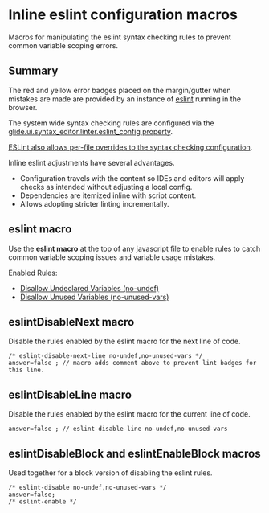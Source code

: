 # Inline eslint configuration macros

Macros for manipulating the eslint syntax checking rules to prevent common variable scoping errors.

## Summary

The red and yellow error badges placed on the margin/gutter when mistakes are made are provided by an instance of [eslint](https://eslint.org) running in the browser.

The system wide syntax checking rules are configured via the [glide.ui.syntax_editor.linter.eslint_config property](https://docs.servicenow.com/search?q=glide.ui.syntax_editor.linter.eslint_config).

[ESLint also allows per-file overrides to the syntax checking configuration](https://eslint.org/docs/user-guide/configuring/rules#configuring-rules).

Inline eslint adjustments have several advantages. 
* Configuration travels with the content so IDEs and editors will apply checks as intended without adjusting a local config.
* Dependencies are itemized inline with script content.
* Allows adopting stricter linting incrementally.


## eslint macro

Use the **eslint macro** at the top of any javascript file to enable rules to catch common variable scoping issues and variable usage mistakes.

Enabled Rules:
* [Disallow Undeclared Variables (no-undef)](https://eslint.org/docs/rules/no-undef#disallow-undeclared-variables-no-undef)
* [Disallow Unused Variables (no-unused-vars)](https://eslint.org/docs/rules/no-unused-vars#disallow-unused-variables-no-unused-vars)

## eslintDisableNext macro

Disable the rules enabled by the eslint macro for the next line of code.

```code:javascript
/* eslint-disable-next-line no-undef,no-unused-vars */
answer=false ; // macro adds comment above to prevent lint badges for this line.
```

## eslintDisableLine macro

Disable the rules enabled by the eslint macro for the current line of code.

```code:javascript
answer=false ; // eslint-disable-line no-undef,no-unused-vars
```

## eslintDisableBlock and eslintEnableBlock macros

Used together for a block version of disabling the eslint rules.

```code:javascript
/* eslint-disable no-undef,no-unused-vars */
answer=false;
/* eslint-enable */
```

